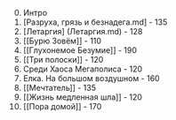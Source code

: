 0) Интро  
1) [Разруха, грязь и безнадега.md] - 135
2) [Летаргия] (Летаргия.md) - 128
3) [[Бурю Зовём]] - 110
4) [[Глухонемое Безумие]] - 190
5) [[Три полоски]] - 120
6) Среди Хаоса Мегаполиса - 120
7) Елка. На большом воздушном - 160
8) [[Мечтатель]] - 135
9) [[Жизнь медленная шла]] - 120
10) [[Пора домой]] - 170

